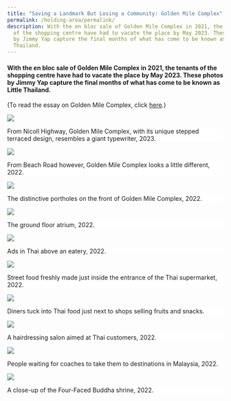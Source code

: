 ```yaml
---
title: "Saving a Landmark But Losing a Community: Golden Mile Complex"
permalink: /holding-area/permalink/
description: With the en bloc sale of Golden Mile Complex in 2021, the tenants
  of the shopping centre have had to vacate the place by May 2023. These photos
  by Jimmy Yap capture the final months of what has come to be known as Little
  Thailand.
---
```

#### With the en bloc sale of Golden Mile Complex in 2021, the tenants of the shopping centre have had to vacate the place by May 2023. These photos by Jimmy Yap capture the final months of what has come to be known as Little Thailand.

(To read the essay on Golden Mile Complex, click [here](https://biblioasia.nlb.gov.sg/vol-19/issue-2/jul-sep-2023/golden-mile-complex/).)

![](/images/Vol%2019%20Issue%202/Golden%20Mile%20Complex/golden%20mile%201.jpg)
<div style="background-color: white;">From Nicoll Highway, Golden Mile Complex, with its unique stepped terraced design, resembles a giant typewriter, 2023.</div>

![](/images/Vol%2019%20Issue%202/Golden%20Mile%20Complex/from%20beach%20road.jpg)
<div style="background-color: white;">From Beach Road however, Golden Mile Complex looks a little different, 2022.</div>

![](/images/Vol%2019%20Issue%202/Golden%20Mile%20Complex/portholes.jpg)
<div style="background-color: white;">The distinctive portholes on the front of Golden Mile Complex, 2022.</div>

![](/images/Vol%2019%20Issue%202/Golden%20Mile%20Complex/ground%20floor%20atrium.jpg)
<div style="background-color: white;">The ground floor atrium, 2022.</div>

![](/images/Vol%2019%20Issue%202/Golden%20Mile%20Complex/ads%20in%20thai.jpg)
<div style="background-color: white;">Ads in Thai above an eatery, 2022.</div>

![](/images/Vol%2019%20Issue%202/Golden%20Mile%20Complex/street%20food.jpg)
<div style="background-color: white;">Street food freshly made just inside the entrance of the Thai supermarket, 2022.</div>

![](/images/Vol%2019%20Issue%202/Golden%20Mile%20Complex/diners%20tucked%20into%20thai%20food.jpg)
<div style="background-color: white;">Diners tuck into Thai food just next to shops selling fruits and snacks.</div>

![](/images/Vol%2019%20Issue%202/Golden%20Mile%20Complex/hairdressing.jpg)
<div style="background-color: white;">A hairdressing salon aimed at Thai customers, 2022.</div>

![](/images/Vol%2019%20Issue%202/Golden%20Mile%20Complex/people%20waiting.jpg)
<div style="background-color: white;">People waiting for coaches to take them to destinations in Malaysia, 2022.</div>

![](/images/Vol%2019%20Issue%202/Golden%20Mile%20Complex/a%20close%20up.jpg)
<div style="background-color: white;">A close-up of the Four-Faced Buddha shrine, 2022.</div>